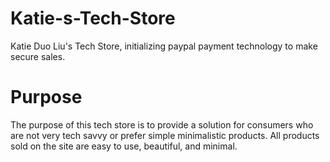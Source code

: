 # Katie-s-Tech-Store
Katie Duo Liu's Tech Store, initializing paypal payment technology to make secure sales.

# Purpose 
The purpose of this tech store is to provide a solution for consumers who are not very tech savvy or prefer simple minimalistic products. 
All products sold on the site are easy to use, beautiful, and minimal.
